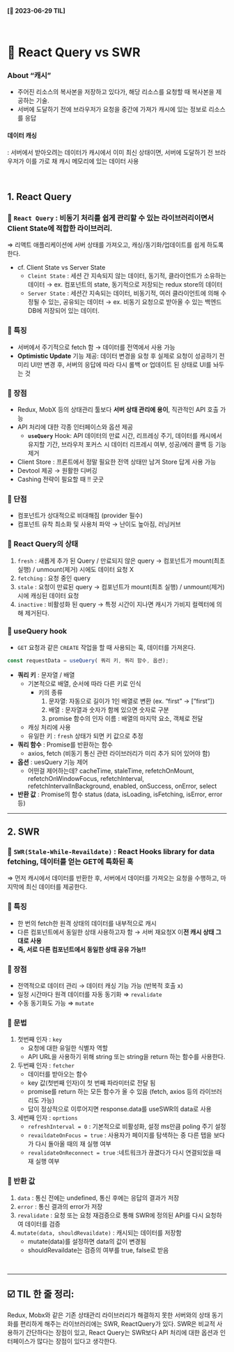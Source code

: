 **[📆 2023-06-29 TIL]**

<br/>

# 📍 React Query vs SWR

### About “캐시”

- 주어진 리소스의 복사본을 저장하고 있다가, 해당 리소스를 요청할 때 복사본을 제공하는 기술.
- 서버에 도달하기 전에 브라우저가 요청을 중간에 가져가 캐시에 있는 정보로 리소스를 응답

#### 데이터 캐싱

: 서버에서 받아오려는 데이터가 캐시에서 이미 최신 상태이면, 서버에 도달하기 전 브라우저가 이를 가로 채 캐시 메모리에 있는 데이터 사용

<br/>

## 1. React Query

### 📍 `React Query` : 비동기 처리를 쉽게 관리할 수 있는 라이브러리이면서 **Client State**에 적합한 라이브러리.

⇒ 리액트 애플리케이션에 서버 상태를 가져오고, 캐싱/동기화/업데이트를 쉽게 하도록 한다.

- cf. Client State vs Server State
  - `Cleint State` : 세션 간 지속되지 않는 데이터, 동기적, 클라이언트가 소유하는 데이터
    → ex. 컴포넌트의 state, 동기적으로 저장되는 redux store의 데이터
  - `Server State` : 세션간 지속되는 데이터, 비동기적, 여러 클라이언트에 의해 수정될 수 있는, 공유되는 데이터
    → ex. 비동기 요청으로 받아올 수 있는 백엔드 DB에 저장되어 있는 데이터.

### **📌 특징**

- 서버에서 주기적으로 fetch 함 → 데이터를 전역에서 사용 가능
- **Optimistic Update** 기능 제공: 데이터 변경을 요청 후 실제로 요청이 성공하기 전 미리 UI만 변경 후, 서버의 응답에 따라 다시 롤백 or 업데이트 된 상태로 UI를 놔두는 것

### **📌 장점**

- Redux, MobX 등의 상태관리 툴보다 **서버 상태 관리에 용이**, 직관적인 API 호출 가능
- API 처리에 대한 각종 인터페이스와 옵션 제공
  - **`useQuery`** Hook: API 데이터의 만료 시간, 리프레싱 주기, 데이터를 캐시에서 유지할 기간, 브라우저 포커스 시 데이터 리프레시 여부, 성공/에러 콜백 등 기능 제거
- Client Store : 프론트에서 정말 필요한 전역 상태만 남겨 Store 답게 사용 가능
- Devtool 제공 → 원활한 디버깅
- Cashing 전략이 필요할 때 !! 굿굿

### **📌 단점**

- 컴포넌트가 상대적으로 비대해짐 (provider 필수)
- 컴포넌트 유착 최소화 및 사용처 파악 → 난이도 높아짐, 러닝커브

### **📌 React Query의 상태**

1. `fresh` : 새롭게 추가 된 Query / 만료되지 않은 query
   → 컴포넌트가 mount(최초 실행) / unmount(제거) 시에도 데이터 요청 X
2. `fetching` : 요청 중인 query
3. `stale` : 요청이 만료된 query
   → 컴포넌트가 mount(최초 실행) / unmount(제거) 시에 캐싱된 데이터 요청
4. `inactive` : 비활성화 된 query
   → 특정 시간이 지나면 캐시가 가비지 컬렉터에 의해 제거된다.

### **📌 useQuery hook**

- `GET` 요청과 같은 `CREATE` 작업을 할 때 사용되는 훅, 데이터를 가져온다.

```jsx
const requestData = useQuery( 쿼리 키, 쿼리 함수, 옵션);
```

- **쿼리 키** : 문자열 / 배열
  - 기본적으로 배열, 순서에 따라 다른 키로 인식
    - 키의 종류
      1. 문자열: 자동으로 길이가 1인 배열로 변환 (ex. “first” → [”first”])
      2. 배열 : 문자열과 숫자가 함께 있으면 숫자로 구분
      3. promise 함수의 인자 이름 : 배열의 마지막 요소, 객체로 전달
  - 캐싱 처리에 사용
  - 유일한 키 : `fresh` 상태가 되면 키 값으로 추정
- **쿼리 함수** : Promise를 반환하는 함수
  - axios, fetch (비동기 통신 관련 라이브러리가 미리 추가 되어 있어야 함)
- **옵션** : uesQuery 기능 제어
  - 어떤걸 제어하는데?
    cacheTime, staleTime, refetchOnMount, refetchOnWindowFocus, refetchInterval, refetchIntervalInBackground, enabled, onSuccess, onError, select
- **반환 값** : Promise의 함수 status (data, isLoading, isFetching, isError, error 등)

---

## 2. SWR

### 📍 `SWR(Stale-While-Revaildate)` : React Hooks library for data fetching, 데이터를 얻는 GET에 특화된 훅

⇒ 먼저 캐시에서 데이터를 반환한 후, 서버에서 데이터를 가져오는 요청을 수행하고, 마지막에 최신 데이터를 제공한다.

### **📌 특징**

- 한 번의 fetch한 원격 상태의 데이터를 내부적으로 캐시
- 다른 컴포넌트에서 동일한 상태 사용하고자 함 → 서버 재요청X 이**전 캐시 상태 그대로 사용**
- **즉, 서로 다른 컴포넌트에서 동일한 상태 공유 가능!!**

### **📌 장점**

- 전역적으로 데이터 관리 → 데이터 캐싱 기능 가능 (반복적 호출 x)
- 일정 시간마다 원격 데이터를 자동 동기화 ⇒ `revalidate`
- 수동 동기화도 가능 ⇒ `mutate`

### **📌 문법**

1. 첫번째 인자 : `key`
   - 요청에 대한 유일한 식별자 역할
   - API URL을 사용하기 위해 string 또는 string을 return 하는 함수를 사용한다.
2. 두번째 인자 : `fetcher`
   - 데이터를 받아오는 함수
   - key 값(첫번째 인자)이 첫 번째 파라미터로 전달 됨
   - promise를 return 하는 모든 함수가 올 수 있음 (fetch, axios 등의 라이브러리도 가능)
   - 답이 정상적으로 이루어지면 response.data를 useSWR의 data로 사용
3. 세번째 인자 : `oprtions`
   - `refreshInterval = 0` : 기본적으로 비활성화, 설정 ms만큼 poling 주기 설정
   - `revaildateOnFocus = true` : 사용자가 페이지를 탐색하는 중 다른 탭을 보다가 다시 돌아올 때의 재 실행 여부
   - `revalidateOnReconnect = true` :네트워크가 끊겼다가 다시 연결되었을 때 재 실행 여부

### **📌 반환 값**

1. `data` : 통신 전에는 undefined, 통신 후에는 응답의 결과가 저장
2. `error` : 통신 결과의 error가 저장
3. `revalidate` : 요청 또는 요청 재검증으로 통해 SWR에 정의된 API를 다시 요청하여 데이터를 검증
4. `mutate(data, shouldRevaildate)` : 캐시되는 데이터를 저장함
   - mutate(data)를 설정하면 data의 값이 변경됨
   - shouldRevaildate는 검증의 여부를 true, false로 받음

<br/>
<hr/>

## ☑️ TIL 한 줄 정리:

Redux, Mobx와 같은 기존 상태관리 라이브러리가 해결하지 못한 서버와의 상태 동기화를 편리하게 해주는 라이브러리에는 SWR, ReactQuery가 있다. SWR은 비교적 사용하기 간단하다는 장점이 있고, React Query는 SWR보다 API 처리에 대한 옵션과 인터페이스가 많다는 장점이 있다고 생각한다.
